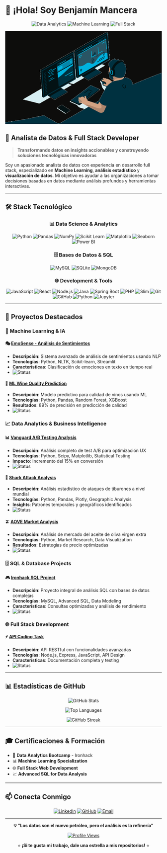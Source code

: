 # 👋 ¡Hola! Soy Benjamín Mancera

<div align="center">
  
![Data Analytics](https://img.shields.io/badge/Data%20Analytics-Expert-blue?style=for-the-badge&logo=analytics&logoColor=white)
![Machine Learning](https://img.shields.io/badge/Machine%20Learning-Specialist-green?style=for-the-badge&logo=python&logoColor=white)
![Full Stack](https://img.shields.io/badge/Full%20Stack-Developer-orange?style=for-the-badge&logo=javascript&logoColor=white)

</div>

<div align="center">
  <img src="https://raw.githubusercontent.com/Potential17/Potential17/master/user%20(2).gif" alt="Data Analytics Banner" width="600" height="300">
</div>

## 🚀 Analista de Datos & Full Stack Developer

> **Transformando datos en insights accionables y construyendo soluciones tecnológicas innovadoras**

Soy un apasionado analista de datos con experiencia en desarrollo full stack, especializado en **Machine Learning**, **análisis estadístico** y **visualización de datos**. Mi objetivo es ayudar a las organizaciones a tomar decisiones basadas en datos mediante análisis profundos y herramientas interactivas.

---

## 🛠️ **Stack Tecnológico**

<div align="center">

### 📊 **Data Science & Analytics**
![Python](https://img.shields.io/badge/Python-3776AB?style=for-the-badge&logo=python&logoColor=white)
![Pandas](https://img.shields.io/badge/Pandas-150458?style=for-the-badge&logo=pandas&logoColor=white)
![NumPy](https://img.shields.io/badge/NumPy-013243?style=for-the-badge&logo=numpy&logoColor=white)
![Scikit Learn](https://img.shields.io/badge/Scikit_Learn-F7931E?style=for-the-badge&logo=scikit-learn&logoColor=white)
![Matplotlib](https://img.shields.io/badge/Matplotlib-11557c?style=for-the-badge&logo=python&logoColor=white)
![Seaborn](https://img.shields.io/badge/Seaborn-3776AB?style=for-the-badge&logo=python&logoColor=white)
![Power BI](https://img.shields.io/badge/Power%20BI-F2C811?style=for-the-badge&logo=powerbi&logoColor=black)

### 🗄️ **Bases de Datos & SQL**
![MySQL](https://img.shields.io/badge/MySQL-4479A1?style=for-the-badge&logo=mysql&logoColor=white)
![SQLite](https://img.shields.io/badge/SQLite-003B57?style=for-the-badge&logo=sqlite&logoColor=white)
![MongoDB](https://img.shields.io/badge/MongoDB-47A248?style=for-the-badge&logo=mongodb&logoColor=white)

### 🌐 **Development & Tools**

![JavaScript](https://img.shields.io/badge/JavaScript-F7DF1E?style=for-the-badge&logo=javascript&logoColor=black) ![React](https://img.shields.io/badge/React-61DAFB?style=for-the-badge&logo=react&logoColor=black) ![Node.js](https://img.shields.io/badge/Node.js-43853D?style=for-the-badge&logo=nodedotjs&logoColor=white)
![Java](https://img.shields.io/badge/Java-007396?style=for-the-badge&logo=java&logoColor=white) ![Spring Boot](https://img.shields.io/badge/Spring%20Boot-6DB33F?style=for-the-badge&logo=springboot&logoColor=white)
![PHP](https://img.shields.io/badge/PHP-777BB4?style=for-the-badge&logo=php&logoColor=white) ![Slim](https://img.shields.io/badge/Slim-74A045?style=for-the-badge&logo=slim&logoColor=white)
![Git](https://img.shields.io/badge/Git-F05032?style=for-the-badge&logo=git&logoColor=white) ![GitHub](https://img.shields.io/badge/GitHub-181717?style=for-the-badge&logo=github&logoColor=white)
![Python](https://img.shields.io/badge/Python-3776AB?style=for-the-badge&logo=python&logoColor=white) ![Jupyter](https://img.shields.io/badge/Jupyter-F37626?style=for-the-badge&logo=jupyter&logoColor=white)

</div>

---

## 🎯 **Proyectos Destacados**

### 🧠 **Machine Learning & IA**

#### 🎭 [EmoSense - Análisis de Sentimientos](https://github.com/Benja022/EmoSense)
- **Descripción**: Sistema avanzado de análisis de sentimientos usando NLP
- **Tecnologías**: Python, NLTK, Scikit-learn, Streamlit
- **Características**: Clasificación de emociones en texto en tiempo real
- ![Status](https://img.shields.io/badge/Status-Completado-success)

#### 🍷 [ML Wine Quality Prediction](https://github.com/Benja022/ML-Wine-Quality)
- **Descripción**: Modelo predictivo para calidad de vinos usando ML
- **Tecnologías**: Python, Pandas, Random Forest, XGBoost
- **Resultados**: 89% de precisión en predicción de calidad
- ![Status](https://img.shields.io/badge/Status-Completado-success)

### 📈 **Data Analytics & Business Intelligence**

#### 📊 [Vanguard A/B Testing Analysis](https://github.com/Benja022/vanguard-ab-test)
- **Descripción**: Análisis completo de test A/B para optimización UX
- **Tecnologías**: Python, Scipy, Matplotlib, Statistical Testing
- **Impacto**: Incremento del 15% en conversión
- ![Status](https://img.shields.io/badge/Status-Completado-success)

#### 🦈 [Shark Attack Analysis](https://github.com/Benja022/ATAQUE-DE-TIBURONES)
- **Descripción**: Análisis estadístico de ataques de tiburones a nivel mundial
- **Tecnologías**: Python, Pandas, Plotly, Geographic Analysis
- **Insights**: Patrones temporales y geográficos identificados
- ![Status](https://img.shields.io/badge/Status-Completado-success)

#### 🫒 [AOVE Market Analysis](https://github.com/Benja022/Market-Analisys-AOVE)
- **Descripción**: Análisis de mercado del aceite de oliva virgen extra
- **Tecnologías**: Python, Market Research, Data Visualization
- **Resultados**: Estrategias de precio optimizadas
- ![Status](https://img.shields.io/badge/Status-Completado-success)

### 🗄️ **SQL & Database Projects**

#### 🎮 [Ironhack SQL Project](https://github.com/Benja022/SQL-Ironhack-Project)
- **Descripción**: Proyecto integral de análisis SQL con bases de datos complejas
- **Tecnologías**: MySQL, Advanced SQL, Data Modeling
- **Características**: Consultas optimizadas y análisis de rendimiento
- ![Status](https://img.shields.io/badge/Status-Completado-success)

### 🌐 **Full Stack Development**

#### ⚡ [API Coding Task](https://github.com/Benja022/api-coding-task-fork)
- **Descripción**: API RESTful con funcionalidades avanzadas
- **Tecnologías**: Node.js, Express, JavaScript, API Design
- **Características**: Documentación completa y testing
- ![Status](https://img.shields.io/badge/Status-Completado-success)

---

## 📊 **Estadísticas de GitHub**

<div align="center">
  
![GitHub Stats](https://github-readme-stats.vercel.app/api?username=Benja022&show_icons=true&theme=tokyonight&count_private=true)

![Top Languages](https://github-readme-stats.vercel.app/api/top-langs/?username=Benja022&layout=compact&theme=tokyonight)

![GitHub Streak](https://github-readme-streak-stats.herokuapp.com/?user=Benja022&theme=tokyonight)

</div>

---

## 🎓 **Certificaciones & Formación**

- 🎯 **Data Analytics Bootcamp** - Ironhack
- 📊 **Machine Learning Specialization** 
- 🌐 **Full Stack Web Development**
- 📈 **Advanced SQL for Data Analysis**

---

## 📫 **Conecta Conmigo**

<div align="center">

[![LinkedIn](https://img.shields.io/badge/LinkedIn-0077B5?style=for-the-badge&logo=linkedin&logoColor=white)](https://www.linkedin.com/in/benja-full-stack/)
[![GitHub](https://img.shields.io/badge/GitHub-100000?style=for-the-badge&logo=github&logoColor=white)](https://github.com/Benja022)
[![Email](https://img.shields.io/badge/Email-D14836?style=for-the-badge&logo=gmail&logoColor=white)](mailto:bemanji@gmail.com)

</div>

---

<div align="center">
  
**💡 "Los datos son el nuevo petróleo, pero el análisis es la refinería"**

[![Profile Views](https://komarev.com/ghpvc/?username=Benja022&color=blueviolet&style=for-the-badge&label=VISITANTES+DEL+PERFIL)](https://github.com/Benja022)

⭐ **¡Si te gusta mi trabajo, dale una estrella a mis repositorios!** ⭐

</div>
